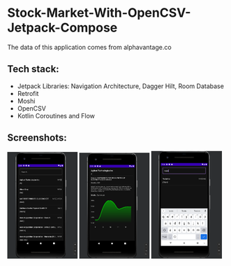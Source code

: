 # Stock-Market-With-OpenCSV-Jetpack-Compose

The data of this application comes from alphavantage.co

## Tech stack:
- Jetpack Libraries: Navigation Architecture, Dagger Hilt, Room Database
- Retrofit
- Moshi
- OpenCSV
- Kotlin Coroutines and Flow

## Screenshots:

<p>
<img src="/media/1.png" width="32%"/>
<img src="/media/2.png" width="32%"/>
<img src="/media/3.png" width="32%"/>
</p>
